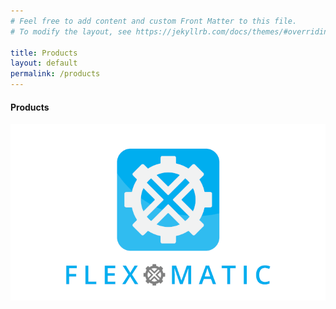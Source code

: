 ```yaml
---
# Feel free to add content and custom Front Matter to this file.
# To modify the layout, see https://jekyllrb.com/docs/themes/#overriding-theme-defaults

title: Products
layout: default
permalink: /products
---
```


<h4 class="display-4 text-center mb-5">Products</h4>

<div class="row">
    <div class="col-12 text-center">
        <a href="https://www.flexomatic.app/"><img class="img-responsive img-fluid" src="/assets/flexomatic.png" /></a>
    </div>
</div>
